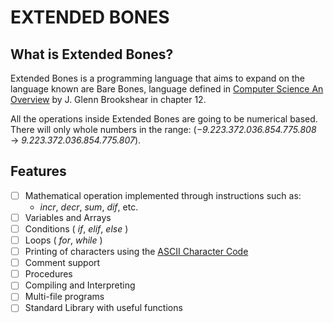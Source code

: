 EXTENDED BONES
===============
## **What is Extended Bones?**

Extended Bones is a programming language that aims to expand on the language known are Bare Bones, language defined in [Computer Science An Overview](http://www.r-5.org/files/books/computers/overviews/software/Glenn_Brookshear-Computer_Science_An_Overview-EN.pdf) by J. Glenn Brookshear in chapter 12.

All the operations inside Extended Bones are going to be numerical based. There will only whole numbers in the range: (_−9.223.372.036.854.775.808_ → _9.223.372.036.854.775.807_).

## **Features**

- [ ] Mathematical operation implemented through instructions such as: 
  - _incr_, _decr_, _sum_, _dif_, etc.
- [ ] Variables and Arrays
- [ ] Conditions ( _if_, _elif_, _else_ )
- [ ] Loops ( _for_, _while_ )
- [ ] Printing of characters using the [ASCII Character Code](https://en.wikipedia.org/wiki/ASCII)
- [ ] Comment support
- [ ] Procedures
- [ ] Compiling and Interpreting
- [ ] Multi-file programs
- [ ] Standard Library with useful functions